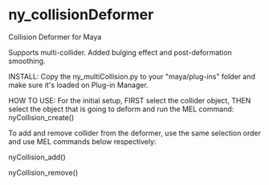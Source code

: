 # ny_collisionDeformer
Collision Deformer for Maya

Supports multi-collider. Added bulging effect and post-deformation smoothing. 

INSTALL:
Copy the ny_multiCollision.py to your "maya/plug-ins" folder and make sure it's loaded on Plug-in Manager.

HOW TO USE:
For the initial setup, FIRST select the collider object, THEN select the object that is going to deform and run the MEL command:
nyCollision_create()

To add and remove collider from the deformer, use the same selection order and use MEL commands below respectively:

nyCollision_add()

nyCollision_remove()
